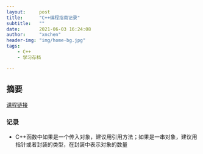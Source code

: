 ```yaml
---
layout:     post
title:      "C++编程指南记录"
subtitle:   ""
date:       2021-06-03 16:24:08
author:     "xnchen"
header-img: "img/home-bg.jpg"
tags:
    - C++
	- 学习存档

---
```


## 摘要

[课程链接](https://ilearningx.huawei.com/courses/course-v1:HuaweiX+CNE20210125+Self-paced/courseware/395b4c3c6ac94f21845cafbe080eb533/e4847e4b113a43d68aadba81153f33dc/)

### 记录

- C++函数中如果是一个传入对象，建议用引用方法；如果是一串对象，建议用指针或者封装的类型，在封装中表示对象的数量